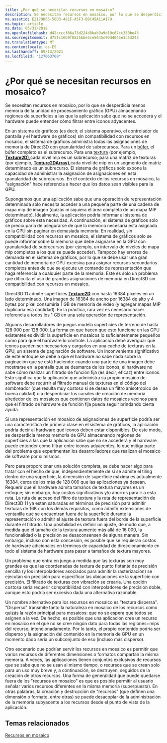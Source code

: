 ```yaml
---
title: ¿Por qué se necesitan recursos en mosaico?
description: Se necesitan recursos en mosaico, por lo que se desperdicia menos memoria de la unidad de procesamiento gráfico (GPU) almacenando regiones de superficies a las que la aplicación sabe que no se accederá y el hardware puede entender cómo filtrar entre iconos adyacentes.
ms.assetid: E2179D65-56D3-481F-A5F3-B9C45A11A179
ms.topic: article
ms.date: 05/31/2018
ms.openlocfilehash: d42ccccf66a73d224d8bab9a9d10c87cc330be43
ms.sourcegitcommit: d75fc10b9f0825bbe5ce5045c90d4045e3c53243
ms.translationtype: MT
ms.contentlocale: es-ES
ms.lasthandoff: 09/13/2021
ms.locfileid: "127063760"
---
```

# <a name="why-are-tiled-resources-needed"></a>¿Por qué se necesitan recursos en mosaico?

Se necesitan recursos en mosaico, por lo que se desperdicia menos memoria de la unidad de procesamiento gráfico (GPU) almacenando regiones de superficies a las que la aplicación sabe que no se accederá y el hardware puede entender cómo filtrar entre iconos adyacentes.

En un sistema de gráficos (es decir, el sistema operativo, el controlador de pantalla y el hardware de gráficos) sin compatibilidad con recursos en mosaico, el sistema de gráficos administra todas las asignaciones de memoria de Direct3D con granularidad de subrecursos. Para un [búfer](overviews-direct3d-11-resources-buffers.md), el búfer completo es el subrecurso. Para una [textura](overviews-direct3d-11-resources-textures.md) (por ejemplo, [**Texture2D),**](/windows/desktop/direct3dhlsl/sm5-object-texture2d)cada nivel mip es un subrecurso; para una matriz de texturas (por ejemplo, [**Texture2DArray),**](/windows/desktop/direct3dhlsl/sm5-object-texture2darray)cada nivel de mip en un segmento de matriz determinado es un subrecurso. El sistema de gráficos solo expone la capacidad de administrar la asignación de asignaciones en esta granularidad de subrecursos. En el contexto de los recursos en mosaico, la "asignación" hace referencia a hacer que los datos sean visibles para la GPU.

Supongamos que una aplicación sabe que una operación de representación determinada solo necesita acceder a una pequeña parte de una cadena de mapa mip de imagen (quizás ni siquiera el área completa de un mapa MIP determinado). Idealmente, la aplicación podría informar al sistema de gráficos sobre esta necesidad. A continuación, el sistema de gráficos solo se preocuparía de asegurarse de que la memoria necesaria está asignada en la GPU sin paginar en demasiada memoria. En realidad, sin compatibilidad con recursos en mosaico, el sistema de gráficos solo se puede informar sobre la memoria que debe asignarse en la GPU con granularidad de subrecursos (por ejemplo, un intervalo de niveles de mapa mip completos a los que se puede acceder). Tampoco hay errores de demanda en el sistema de gráficos, por lo que se debe usar una gran cantidad de memoria de GPU excesiva para asignar recursos secundarios completos antes de que se ejecute un comando de representación que haga referencia a cualquier parte de la memoria. Este es solo un problema que dificulta el uso de grandes asignaciones de memoria en Direct3D sin compatibilidad con recursos en mosaico.

Direct3D 11 admite superficies [**Texture2D**](/windows/desktop/direct3dhlsl/sm5-object-texture2d) con hasta 16384 píxeles en un lado determinado. Una imagen de 16384 de ancho por 16384 de alto y 4 bytes por píxel consumiría 1 GB de memoria de vídeo (y agregar mapas MIP duplicaría esa cantidad). En la práctica, rara vez es necesario hacer referencia a todos los 1 GB en una sola operación de representación.

Algunos desarrolladores de juegos modela superficies de terreno de hasta 128 000 por 128 000. La forma en que hacen que esto funcione en las GPU existentes es dividir la superficie en mosaicos lo suficientemente pequeños como para que el hardware lo controle. La aplicación debe averiguar qué iconos pueden ser necesarios y cargarlos en una caché de texturas en la GPU, un sistema de paginación de software. Un inconveniente significativo de este enfoque se debe a que el hardware no sabe nada sobre la paginación que se está haciendo: cuando una parte de una imagen debe mostrarse en la pantalla que se desmarca de los iconos, el hardware no sabe cómo realizar un filtrado de función fija (es decir, eficaz) entre iconos. Esto significa que la aplicación que administra su propio mosaico de software debe recurrir al filtrado manual de texturas en el código del sombreador (que resulta muy costoso si se desea un filtro anisotropico de buena calidad) o a desperdiciar los canales de creación de memoria alrededor de los mosaicos que contienen datos de mosaicos vecinos para que el filtrado de hardware de función fija pueda seguir brindando cierta ayuda.

Si una representación en mosaico de asignaciones de superficie podría ser una característica de primera clase en el sistema de gráficos, la aplicación podría decir al hardware qué iconos deben estar disponibles. De este modo, se desperdicia menos memoria de GPU almacenando regiones de superficies a las que la aplicación sabe que no se accederá y el hardware puede entender cómo filtrar entre iconos adyacentes, lo que mitiga parte del problema que experimentan los desarrolladores que realizan el mosaico de software por sí mismos.

Pero para proporcionar una solución completa, se debe hacer algo para tratar con el hecho de que, independientemente de si se admite el tiling dentro de una superficie, la dimensión de superficie máxima es actualmente 16384, cerca de los más de 128 000 que las aplicaciones ya desean. Requerir que el hardware admita tamaños de textura mayores es un enfoque; sin embargo, hay costos significativos y/o ahorros para ir a esta ruta. La ruta de acceso del filtro de textura y la ruta de representación de Direct3D 11 ya están saturadas en términos de precisión para admitir texturas de 16K con los demás requisitos, como admitir extensiones de ventanilla que se encuentran fuera de la superficie durante la representación o admitir el ajuste de textura fuera del borde de la superficie durante el filtrado. Una posibilidad es definir un ajuste, de modo que, a medida que el tamaño de la textura aumente más allá de 16 000, la funcionalidad o la precisión se desaconsensen de alguna manera. Sin embargo, incluso con esta concesión, es posible que se requieran costos de hardware adicionales en términos de capacidad de direccionamiento en todo el sistema de hardware para pasar a tamaños de textura mayores.

Un problema que entra en juego a medida que las texturas son muy grandes es que las coordenadas de textura de punto flotante de precisión sencilla (y los interpoladores asociados para admitir la rasterización) se ejecutan sin precisión para especificar las ubicaciones de la superficie con precisión. El filtrado de texturas con vibración se crearía. Una opción costosa sería requerir compatibilidad con interpoladores de precisión doble, aunque esto podría ser excesivo dada una alternativa razonable.

Un nombre alternativo para los recursos en mosaico es "textura dispersa". "Disperso" transmite tanto la naturaleza en mosaico de los recursos como quizás la razón principal para mosaicos: que no se espera que todos se asignen a la vez. De hecho, es posible que una aplicación cree un recurso en mosaico en el que no se cree ningún dato para todas las regiones+mips del recurso, intencionadamente. Por lo tanto, el propio contenido podría ser disperso y la asignación del contenido en la memoria de GPU en un momento dado sería un subconjunto de eso (incluso más disperso).

Otro escenario que podrían servir los recursos en mosaico es permitir que varios recursos de diferentes dimensiones o formatos compartan la misma memoria. A veces, las aplicaciones tienen conjuntos exclusivos de recursos que se sabe que no se usan al mismo tiempo, o recursos que se crean solo para un uso muy breve y, a continuación, se destruyen, seguidos de la creación de otros recursos. Una forma de generalidad que puede quedarse fuera de los "recursos en mosaico" es que es posible permitir al usuario señalar varios recursos diferentes en la misma memoria (superpuesta). En otras palabras, la creación y destrucción de "recursos" (que definen una dimensión o formato, entre otras) se puede desacoplar de la administración de la memoria subyacente a los recursos desde el punto de vista de la aplicación.

## <a name="related-topics"></a>Temas relacionados

<dl> <dt>

[Recursos en mosaico](tiled-resources.md)
</dt> </dl>

 

 